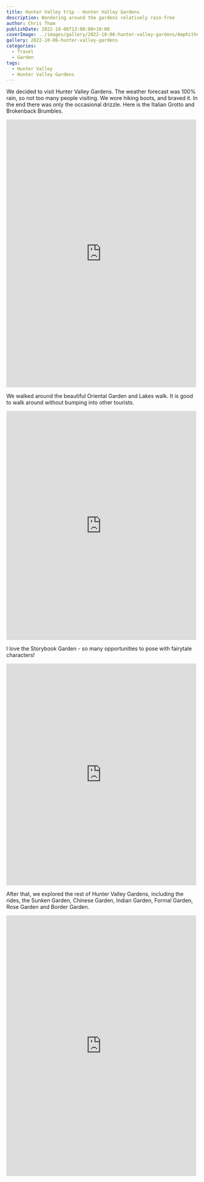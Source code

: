 ```yaml
---
title: Hunter Valley trip - Hunter Valley Gardens
description: Wandering around the gardens relatively rain-free
author: Chris Tham
publishDate: 2022-10-06T13:00:00+10:00
coverImage: ../images/gallery/2022-10-06-hunter-valley-gardens/Amphitheatre (1).jpeg
gallery: 2022-10-06-hunter-valley-gardens
categories:
  - Travel
  - Garden
tags:
  - Hunter Valley
  - Hunter Valley Gardens
---
```


We decided to visit Hunter Valley Gardens. The weather forecast was 100% rain, so not too many people visiting. We wore hiking boots, and braved it. In the end there was only the occasional drizzle. Here is the Italian Grotto and Brokenback Brumbles.

<iframe src="https://www.facebook.com/plugins/post.php?href=https%3A%2F%2Fwww.facebook.com%2Fchris1.tham%2Fposts%2Fpfbid02axxyvWCMfvWXD4GDkHL3qVGEkvF7ZdgHKj8EkqpWvgWhYS8Br2JE89xJPACmw3gHl&show_text=true&width=500" width="500" height="703" style="border:none;overflow:hidden" scrolling="no" frameborder="0" allowfullscreen="true" allow="autoplay; clipboard-write; encrypted-media; picture-in-picture; web-share"></iframe>

We walked around the beautiful Oriental Garden and Lakes walk. It is good to walk around without bumping into other tourists.

<iframe src="https://www.facebook.com/plugins/post.php?href=https%3A%2F%2Fwww.facebook.com%2Fchris1.tham%2Fposts%2Fpfbid025WUyKy86FzbhvpGtuPzyacpDXn4eYEiMo13ecy6WV51c3vJzyoLMmpzjUhXJeoDzl&show_text=true&width=500" width="500" height="601" style="border:none;overflow:hidden" scrolling="no" frameborder="0" allowfullscreen="true" allow="autoplay; clipboard-write; encrypted-media; picture-in-picture; web-share"></iframe>

I love the Storybook Garden - so many opportunities to pose with fairytale characters!

<iframe src="https://www.facebook.com/plugins/post.php?href=https%3A%2F%2Fwww.facebook.com%2Fchris1.tham%2Fposts%2Fpfbid035nKNN8fFSXf252mE3DikacnhKYeiqm35fzGTjHePTXbrXPYhp2VFb6Bb6UUTcWbkl&show_text=true&width=500" width="500" height="582" style="border:none;overflow:hidden" scrolling="no" frameborder="0" allowfullscreen="true" allow="autoplay; clipboard-write; encrypted-media; picture-in-picture; web-share"></iframe>

After that, we explored the rest of Hunter Valley Gardens, including the rides, the Sunken Garden, Chinese Garden, Indian Garden, Formal Garden, Rose Garden and Border Garden.

<iframe src="https://www.facebook.com/plugins/post.php?href=https%3A%2F%2Fwww.facebook.com%2Fchris1.tham%2Fposts%2Fpfbid0GkaTXKYYzD2UEVXF9vLUBntvFk6LTs35pSNxSrRUHVWs7rougm76ZJqSFKPy5gDUl&show_text=true&width=500" width="500" height="684" style="border:none;overflow:hidden" scrolling="no" frameborder="0" allowfullscreen="true" allow="autoplay; clipboard-write; encrypted-media; picture-in-picture; web-share"></iframe>
